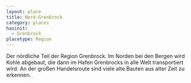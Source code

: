 ```yaml
---
layout: place
title: Nord-Grenbrock
category: places
hasinit:
  - Grenbrock
placetype: Region
---
```


Der nördliche Teil der Region Grenbrock. Im Norden bei den Bergen wird Kohle abgebaut, die dann im Hafen Grenbrocks in
alle Welt transportiert wird. An der großen Handelsroute sind viele alte Bauten aus alter Zeit zu erkennen.